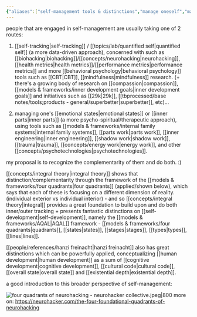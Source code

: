 ```yaml
---
{"aliases":["self-management tools & distinctions","manage oneself","manage yourself","self","self-mngmt"],"created in":"2023-07-25T09:18:23-03:00","last tended to":"2024-07-23T01:53:20-03:00","tags":["concept","selfmanagement","tier1","alchemy","design"],"dg-publish":true,"permalink":"/concepts/self-management/","dgPassFrontmatter":true,"created":"2023-07-25T09:18:23.349-03:00","updated":"2024-07-24T03:26:04.739-03:00"}
---
```


people that are engaged in self-management are usually taking one of 2 routes:

1) [[self-tracking\|self-tracking]] / [[topics/lab/quantified self\|quantified self]] (a more data-driven approach), concerned with such as [[biohacking\|biohacking]]/[[concepts/neurohacking\|neurohacking]], [[health metrics\|health metrics]]/[[performance metrics\|performance metrics]] and more [[behavioral psychology\|behavioral psychology]] tools such as [[CBT\|CBT]], [[mindfulness\|mindfulness]] research. (+ there's a growing body of research on [[compassion\|compassion]], [[models & frameworks/inner development goals\|inner development goals]] and initiatives such as [[29k\|29k]], [[tbprocessed/base notes/tools;products - general/superbetter\|superbetter]], etc)...

2) managing one's [[emotional states\|emotional states]] or [[inner parts\|inner parts]] (a more psycho-spiritual/therapeutic approach), using tools such as [[models & frameworks/internal family systems\|internal family systems]], [[parts work\|parts work]], [[inner engineering\|inner engineering]], [[shadow work\|shadow work]], [[trauma\|trauma]], [[concepts/energy work\|energy work]], and other [[concepts/psychotechnologies\|psychotechnologies]].

my proposal is to recognize the complementarity of them and do both. :)

[[concepts/integral theory\|integral theory]] shows that distinction/complementarity through the framework of the [[models & frameworks/four quadrants\|four quadrants]] (applied/shown below), which says that each of these is focusing on a different dimension of reality. (individual exterior vs individual interior) - and so [[concepts/integral theory\|integral]] provides a great foundation to build upon and do both inner/outer tracking + presents fantastic distinctions on [[self-development\|self-development]], namely the [[models & frameworks/AQAL\|AQAL]] framework - [[models & frameworks/four quadrants\|quadrants]], [[states\|states]], [[stages\|stages]], [[types\|types]], [[lines\|lines]].

[[people/references/hanzi freinacht\|hanzi freinacht]] also has great distinctions which can be powerfully applied, conceptualizing [[human development\|human development]] as a sum of [[cognitive development\|cognitive development]], [[cultural code\|cultural code]], [[overall state\|overall state]] and [[existential depth\|existential depth]].

a good introduction to this broader perspective of self-management:

![four quadrants of neurohacking - neurohacker collective.jpeg|800](/img/user/images/models%20&%20frameworks/four%20quadrants%20of%20neurohacking%20-%20neurohacker%20collective.jpeg)
more on: https://neurohacker.com/the-four-foundational-quadrants-of-neurohacking
